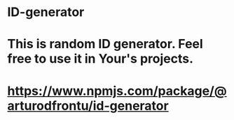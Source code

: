 # ID-generator

# This is random ID generator. Feel free to use it in Your's projects. 

# https://www.npmjs.com/package/@arturodfrontu/id-generator